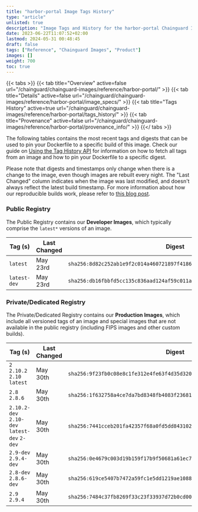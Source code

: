 ```yaml
---
title: "harbor-portal Image Tags History"
type: "article"
unlisted: true
description: "Image Tags and History for the harbor-portal Chainguard Image"
date: 2023-06-22T11:07:52+02:00
lastmod: 2024-05-31 00:48:45
draft: false
tags: ["Reference", "Chainguard Images", "Product"]
images: []
weight: 700
toc: true
---
```


{{< tabs >}}
{{< tab title="Overview" active=false url="/chainguard/chainguard-images/reference/harbor-portal/" >}}
{{< tab title="Details" active=false url="/chainguard/chainguard-images/reference/harbor-portal/image_specs/" >}}
{{< tab title="Tags History" active=true url="/chainguard/chainguard-images/reference/harbor-portal/tags_history/" >}}
{{< tab title="Provenance" active=false url="/chainguard/chainguard-images/reference/harbor-portal/provenance_info/" >}}
{{</ tabs >}}

The following tables contains the most recent tags and digests that can be used to pin your Dockerfile to a specific build of this image. Check our guide on [Using the Tag History API](/chainguard/chainguard-images/using-the-tag-history-api/) for information on how to fetch all tags from an image and how to pin your Dockerfile to a specific digest.

Please note that digests and timestamps only change when there is a change to the image, even though images are rebuilt every night. The "Last Changed" column indicates when the image was last modified, and doesn't always reflect the latest build timestamp. For more information about how our reproducible builds work, please refer to [this blog post](https://www.chainguard.dev/unchained/reproducing-chainguards-reproducible-image-builds).

### Public Registry
The Public Registry contains our **Developer Images**, which typically comprise the `latest*` versions of an image.

| Tag (s)       | Last Changed | Digest                                                                    |
|---------------|--------------|---------------------------------------------------------------------------|
|  `latest`     | May 23rd     | `sha256:8d82c252ab1e9f2c014a460721897f4186ed620f6fc381bd07c046207e276b75` |
|  `latest-dev` | May 23rd     | `sha256:db16fbbfd5cc135c836aad124af59c011a003081d83220cce68264c1eb1e98e4` |


### Private/Dedicated Registry
The Private/Dedicated Registry contains our **Production Images**, which include all versioned tags of an image and special images that are not available in the public registry (including FIPS images and other custom builds).

| Tag (s)                                       | Last Changed | Digest                                                                    |
|-----------------------------------------------|--------------|---------------------------------------------------------------------------|
|  `2` `2.10.2` `2.10` `latest`                 | May 30th     | `sha256:9f23fb0c08e8c1fe312e4fe63f4d35d320a23d6f30659ee3999fc58333bb5a61` |
|  `2.8` `2.8.6`                                | May 30th     | `sha256:1f632758a4ce7da7bd8348fb4083f23681c8c5109202bc291de88e156eba918e` |
|  `2.10.2-dev` `2.10-dev` `latest-dev` `2-dev` | May 30th     | `sha256:7441cceb201fa42357f68a0fd5dd84310212b4a6d2f14728aefc5afbd8030e89` |
|  `2.9-dev` `2.9.4-dev`                        | May 30th     | `sha256:0e4679c003d19b159f17b9f50681a61ec731ffcfd6a7e633b33fecf16a26c35b` |
|  `2.8-dev` `2.8.6-dev`                        | May 30th     | `sha256:619ce5407b7472a59fc1e5dd1219ae10881175107e303e9f4f364df77409569d` |
|  `2.9` `2.9.4`                                | May 30th     | `sha256:7484c37fb8269f33c23f33937d72b0cd009627f2be1f881e7486e660dc7c93df` |

